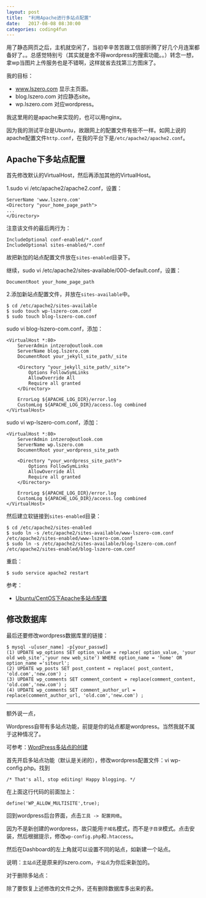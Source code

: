 ```yaml
---
layout: post
title:  "利用Apache进行多站点配置"
date:   2017-08-08 08:30:00
categories: coding4fun
---
```


用了静态网页之后，主机就空闲了，当初辛辛苦苦跟工信部折腾了好几个月连案都备好了。。总感觉特别亏（其实就是舍不得wordpress的搜索功能。。）转念一想，拿wp当图片上传服务也是不错啊，这样就省去找第三方图床了。

我的目标：

* www.lszero.com 显示主页面。
* blog.lszero.com 对应静态site。
* wp.lszero.com 对应wordpress。

我这里用的是apache来实现的，也可以用nginx。

因为我的测试平台是Ubuntu，故跟网上的配置文件有些不一样。如网上说的apache配置文件`http.conf`，在我的平台下是`/etc/apache2/apache2.conf`。<!-- more -->

##  Apache下多站点配置

首先修改默认的VirtualHost，然后再添加其他的VirtualHost。

1.sudo vi /etc/apache2/apache2.conf，设置：

```
ServerName 'www.lszero.com'
<Directory "your_home_page_path">
...
</Directory>
```

注意该文件的最后两行为：

```
IncludeOptional conf-enabled/*.conf
IncludeOptional sites-enabled/*.conf
```

故把新加的站点配置文件放在`sites-enabled`目录下。

继续，sudo vi /etc/apache2/sites-available/000-default.conf，设置：

```
DocumentRoot your_home_page_path
```

2.添加新站点配置文件，并放在`sites-available`中。

```shell
$ cd /etc/apache2/sites-available
$ sudo touch wp-lszero-com.conf
$ sudo touch blog-lszero-com.conf
```

sudo vi blog-lszero-com.conf，添加：

```
<VirtualHost *:80>
    ServerAdmin intzero@outlook.com
    ServerName blog.lszero.com
    DocumentRoot your_jekyll_site_path/_site

    <Directory "your_jekyll_site_path/_site">
        Options FollowSymLinks
        AllowOverride All
        Require all granted
    </Directory>

    ErrorLog ${APACHE_LOG_DIR}/error.log
    CustomLog ${APACHE_LOG_DIR}/access.log combined
</VirtualHost>
```

sudo vi wp-lszero-com.conf，添加：

```
<VirtualHost *:80>
    ServerAdmin intzero@outlook.com
    ServerName wp.lszero.com
    DocumentRoot your_wordpress_site_path

    <Directory "your_wordpress_site_path">
        Options FollowSymLinks
        AllowOverride All
        Require all granted
    </Directory>

    ErrorLog ${APACHE_LOG_DIR}/error.log
    CustomLog ${APACHE_LOG_DIR}/access.log combined
</VirtualHost>
```

然后建立软链接到`sites-enabled`目录：

```shell
$ cd /etc/apache2/sites-enabled
$ sudo ln -s /etc/apache2/sites-available/www-lszero-com.conf /etc/apache2/sites-enabled/www-lszero-com.conf
$ sudo ln -s /etc/apache2/sites-available/blog-lszero-com.conf /etc/apache2/sites-enabled/blog-lszero-com.conf
```

重启：

```shell
$ sudo service apache2 restart
```

参考：

- [Ubuntu/CentOS下Apache多站点配置](http://www.linuxidc.com/Linux/2017-05/143590.htm)



## 修改数据库

最后还要修改wordpress数据库里的链接：

```shell
$ mysql -u[user_name] -p[your_passwd]
(1) UPDATE wp_options SET option_value = replace( option_value, 'your old web_site','your new web_site') WHERE option_name = 'home' OR option_name ='siteurl';
(2) UPDATE wp_posts SET post_content = replace( post_content, 'old.com','new.com') ;
(3) UPDATE wp_comments SET comment_content = replace(comment_content, 'old.com','new.com') ;
(4) UPDATE wp_comments SET comment_author_url = replace(comment_author_url, 'old.com','new.com') ;
```



---

额外说一点，

Wordpress自带有多站点功能，前提是你的站点都是wordpress。当然我就不属于这种情况了。

可参考：[WordPress多站点的创建](http://www.smyx.net/create-wpmu.html)

首先开启多站点功能（默认是关闭的），修改wordpress配置文件：vi wp-config.php。找到

```
/* That's all, stop editing! Happy blogging. */
```

在上面这行代码的前面加上：

```
define('WP_ALLOW_MULTISITE',true);
```

回到wordpress后台界面，点击`工具 -> 配置网络`。

因为不是新创建的wordpress，故只能用`子域名`模式，而不是`子目录`模式。点击安装，然后根据提示，修改`wp-config.php`和`.htaccess`。

然后在Dashboard的左上角就可以设置不同的站点，如新建一个站点。

说明：`主站点`还是原来的lszero.com，`子站点`为你后来新加的。

对于删除多站点：

除了要恢复上述修改的文件之外，还有删除数据库多出来的表。

